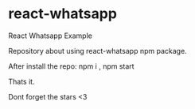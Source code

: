 # react-whatsapp
React Whatsapp Example

Repository about using react-whatsapp npm package.

After install the repo:
npm i ,
npm start

Thats it. 

Dont forget the stars <3

